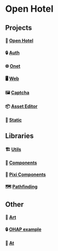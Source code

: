 # Open Hotel

## Projects
#### 🏨 [Open Hotel](https://github.com/openhotel/openhotel) 
#### 🔒 [Auth](https://github.com/openhotel/auth)
#### 🌐 [Onet](https://github.com/openhotel/onet)
#### 🖥️ [Web](https://github.com/openhotel/web) 
#### 🖼️ [Captcha](https://github.com/openhotel/captcha)
#### 📦 [Asset Editor](https://github.com/openhotel/asset-editor)
#### 📜 [Static](https://github.com/openhotel/static)

## Libraries
#### 🏗️ [Utils](https://github.com/openhotel/utils)
#### 💾 [Components](https://github.com/openhotel/components)
#### 🌷 [Pixi Components](https://github.com/openhotel/pixi-components)
#### 🗺️ [Pathfinding](https://github.com/openhotel/pathfinding)

## Other
#### 🎨 [Art](https://github.com/openhotel/art)
#### 🔒 [OHAP example](https://github.com/openhotel/auth-example)
#### 🦋 [At](https://github.com/openhotel/at)
